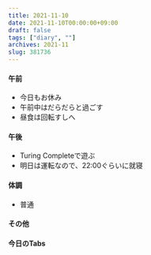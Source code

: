 ```yaml
---
title: 2021-11-10
date: 2021-11-10T00:00:00+09:00
draft: false
tags: ["diary", ""]
archives: 2021-11
slug: 381736
---
```

#### 午前
- 今日もお休み
- 午前中はだらだらと過ごす
- 昼食は回転すしへ
#### 午後
- Turing Completeで遊ぶ
- 明日は運転なので、22:00ぐらいに就寝
#### 体調
- 普通
#### その他
#### 今日のTabs